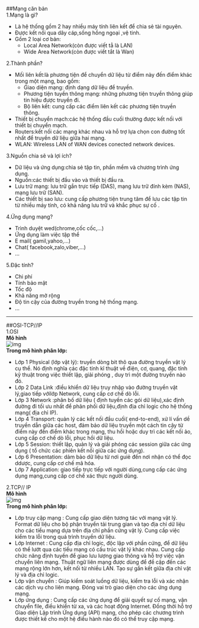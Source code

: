 ##Mạng căn bản  
1.Mạng là gì?  
- Là hệ thống gồm 2 hay nhiều máy tính liên kết để chia sẻ tài nguyên.  
- Được kết nối qua dây cáp,sống hồng ngoại ,vệ tinh.    
- Gồm 2 loại cơ bản:  
  - Local Area Network(còn được viết tẳ là LAN)    
  - Wide Area Network(còn được viết tắt là Wan)  
  
2.Thành phần?  
- Mối liên kết:là phương tiện để chuyển dữ liệu từ điểm này đến điểm khác trong một mạng, bao gồm:  
  - Giao diện mạng: định dạng dữ liệu để truyền.  
  - Phương tiện tuyền thông mạng: những phương tiện truyền thông giúp tin hiệu được truyền đi.  
  - Bộ liên kết: cung cấp các điểm liên kết các phương tiện truyền thông.  
- Thiết bị chuyển mạch:các hệ thống đầu cuối thường được kết nối với  thiết bị chuyển mạch.  
- Routers:kết nối các mạng khác nhau và hỗ trợ lựa chọn con đường tốt nhất để truyền dữ liệu giữa hai mạng.  
- WLAN: Wireless LAN of WAN devices conected network devices.  

3.Nguồn chia sẽ và lợi ích?  
- Dữ liệu và ứng dụng:chia sẻ tập tin, phần mềm và chương trình ứng dụng.  
- Nguồn:các thiết bị đầu vào và thiết bị đầu ra.    
- Lưu trữ mạng: lưu trữ gắn trực tiếp (DAS), mạng lưu trữ đính kèm (NAS), mạng lưu trữ (SAN).  
- Các thiết bị sao lưu: cung cấp phương tiện trung tâm để lưu các tập tin từ nhiều máy tính, có khả năng lưu trữ và khắc phục sự cố .  

4.Ứng dụng mạng?  
- Trình duyệt wed(chrome,cốc cốc,...)  
- Ứng dụng làm việc tập thể  
- E mail( gamil,yahoo,...)  
- Chat( facebook,zalo,viber,...)  
- ...   

5.Đặc tính?  
- Chi phí  
- Tính bảo mật  
- Tốc độ  
- Khả năng mở rộng  
- Độ tin cậy của đường truyền trong hệ thống mạng.  
- ...  


---  


##OSI-TCP//IP  
1.OSI  
**Mô hình**  
![img](http://1.bp.blogspot.com/-dEPOLAvxsek/UzQcvDS44KI/AAAAAAAAACw/c_Fxrkuul7k/s1600/Osi-model-jb.png)  
**Trong mô hình phân lớp:**  
- Lớp 1 Physical (lớp vật lý): truyền dòng bit thô qua đường truyền vật lý cụ thể. Nó định nghĩa các đặc tính kĩ thuật về điện, cơ, quang, đặc tính kỹ thuật trong việc thiết lập, giải phóng , duy trì một đường truyền nào đó.  
- Lớp 2 Data Link :điều khiển dữ liệu truy nhập vào đường truyền vật lý,giao tiếp vớilớp Network, cung cấp cơ chế dò lỗi.
- Lớp 3 Network :phân bố dữ liệu ( định tuyến các gói dữ liệu),xác định đường đi tối ưu nhất để phân phối dữ liệu,định địa chỉ logic cho hệ thống mạng( địa chỉ IP).  
- Lớp 4 Transport: quản lý các kết nối đầu cuối( end-to-end), xử lí vấn dề truyền dẫn giữa các host, đảm bảo dữ liệu truyền một cách tin cậy từ điểm này đến điểm khác trong mạng, thu hồi hoặc duy trì các kết nối ảo, cung cấp cơ chế dò lỗi, phục hồi dữ liệu.  
- Lớp 5 Session: thiết lập, quản lý và giải phóng các session giữa các ứng dụng ( tổ chức các phiên kết nối giữa các ứng dụng).  
- Lớp 6 Presentation: dảm bảo dữ liệu từ nơi guiẻ đến nơi nhận có thể đọc ddược, cung cấp cơ chế mã hóa.  
- Lớp 7 Application: giao tiếp trực tiếp với người dùng,cung cấp các ứng dụng mạng,cung cấp cơ chế xác thực người dùng.  

2.TCP// IP  
**Mô hình**  
![img](http://2.bp.blogspot.com/-jH4TzAOcspU/UzQeMUZ1JlI/AAAAAAAAADA/cWNGZjCtkI4/s1600/TCP-IP-Model.png)  
**Trong mô hình phân lớp:**  
- Lớp truy cập mạng : Cung cấp giao diện tương tác với mạng vật lý. Format dữ liệu cho bộ phận truyền tải trung gian và tạo địa chỉ dữ liệu cho các tiểu mạng dựa trên địa chỉ phần cứng vật lý. Cung cấp việc kiểm tra lỗi trong quá trình truyền dữ liệu.  
- Lớp Internet : Cung cấp địa chỉ logic, độc lập với phần cứng, để dữ liệu có thể lướt qua các tiểu mạng có cấu trúc vật lý khác nhau. Cung cấp chức năng định tuyến để giao lưu lượng giao thông và hỗ trợ việc vận chuyển liên mạng. Thuật ngữ liên mạng được dùng để đề cập đến các mạng rộng lớn hơn, kết nối từ nhiều LAN. Tạo sự gắn kết giữa địa chỉ vật lý và địa chỉ logic.  
- Lớp vận chuyển : Giúp kiểm soát luồng dữ liệu, kiểm tra lỗi và xác nhận các dịch vụ cho liên mạng. Đóng vai trò giao diện cho các ứng dụng mạng.  
- Lớp ứng dụng : Cung cấp các ứng dụng để giải quyết sự cố mạng, vận chuyển file, điều khiển từ xa, và các hoạt động Internet. Đồng thời hỗ trợ Giao diện Lập trình Ứng dụng (API) mạng, cho phép các chương trình được thiết kế cho một hệ điều hành nào đó có thể truy cập mạng.
















  

